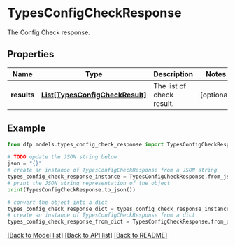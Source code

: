 # TypesConfigCheckResponse

The Config Check response.

## Properties

Name | Type | Description | Notes
------------ | ------------- | ------------- | -------------
**results** | [**List[TypesConfigCheckResult]**](TypesConfigCheckResult.md) | The list of check result. | [optional] 

## Example

```python
from dfp.models.types_config_check_response import TypesConfigCheckResponse

# TODO update the JSON string below
json = "{}"
# create an instance of TypesConfigCheckResponse from a JSON string
types_config_check_response_instance = TypesConfigCheckResponse.from_json(json)
# print the JSON string representation of the object
print(TypesConfigCheckResponse.to_json())

# convert the object into a dict
types_config_check_response_dict = types_config_check_response_instance.to_dict()
# create an instance of TypesConfigCheckResponse from a dict
types_config_check_response_from_dict = TypesConfigCheckResponse.from_dict(types_config_check_response_dict)
```
[[Back to Model list]](../README.md#documentation-for-models) [[Back to API list]](../README.md#documentation-for-api-endpoints) [[Back to README]](../README.md)



